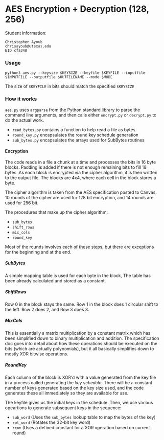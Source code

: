 # AES Encryption + Decryption (128, 256)

Student information:
```
Christopher Ayoub
chrisayoub@utexas.edu
EID cfa348
```

### Usage 

`python3 aes.py --keysize $KEYSIZE --keyfile $KEYFILE --inputfile $INPUTFILE
--outputfile $OUTFILENAME --mode $MODE`

The size of `$KEYFILE` in bits should match the specified `$KEYSIZE`

### How it works

`aes.py` uses `argparse` from the Python standard library to parse
the command line arguments, and then calls either `encrypt.py`
or `decrypt.py` to do the actual work.
+ `read_bytes.py` contains a function to help read a file as bytes
+ `round_key.py` encapsulates the round key schedule generation
+ `sub_bytes.py` encapsulates the arrays used for SubBytes routines

#### Encryption

The code reads in a file a chunk at a time and processes the bits in 
16 byte blocks. Padding is added if there is not enough remaining
bits to fill 16 bytes. As each block is encrypted via the cipher
algorithm, it is then written to the output file. The blocks are 4x4,
where each cell in the block stores a byte.

The cipher algorithm is taken from the AES specification posted to Canvas.
10 rounds of the cipher are used for 128 bit encryption, and 14 rounds are used for 256 bit.

The procedures that make up the cipher algorithm:
+ `sub_bytes`
+ `shift_rows`
+ `mix_cols`
+ `round_key`

Most of the rounds involves each of these steps, 
but there are exceptions for the beginning and at the end. 

##### SubBytes

A simple mapping table is used for each byte in the block, 
The table has been already calculated and stored as a constant.

##### ShiftRows

Row 0 in the block stays the same. Row 1 in the block does 1 circular shift to the left.
Row 2 does 2, and Row 3 does 3. 

##### MixCols

This is essentially a matrix multiplication by a constant matrix 
which has been simplified down to binary multiplication and addition. 
The specification doc goes into detail about how these operations 
should be executed on the bits (which are actually polynomials),
but it all basically simplifies down to mostly XOR bitwise operations.

##### RoundKey

Each column of the block is XOR'd with a value generated from
the key file in a process called generating the *key schedule*.
There will be a constant number of keys generated based on the
key size used, and the code generates these all immediately so
they are available for use.

The keyfile gives us the initial keys in the schedule. Then, we use
various opeartions to generate subsequent keys in the sequence:
+ `sub_word` (Uses the `sub_bytes` lookup table to map the bytes of the key)
+ `rot_word` (Rotates the 32-bit key word)
+ `rcon` (Uses a defined constant for a XOR operation based on current round)

